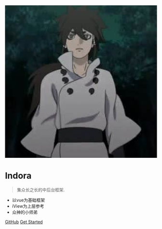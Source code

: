 ![logo](img/indora.jpg ':size=100x100 :borderRadius=50%')

# Indora

> 集众长之长的中后台框架.

* 以vue为基础框架
* iView为上层参考
* 众神的小师弟

[GitHub](***)
[Get Started](quickstart.md)